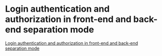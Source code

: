 # Login authentication and authorization in front-end and back-end separation mode
[Login authentication and authorization in front-end and back-end separation mode](https://aiwithcloud.com/2022/09/19/login_authentication_and_authorization_in_front_end_and_back_end_separation_mode/)